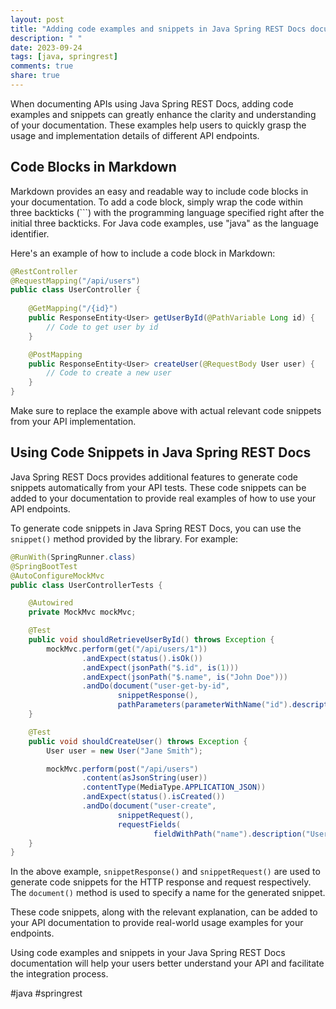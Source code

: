 ```yaml
---
layout: post
title: "Adding code examples and snippets in Java Spring REST Docs documentation"
description: " "
date: 2023-09-24
tags: [java, springrest]
comments: true
share: true
---
```


When documenting APIs using Java Spring REST Docs, adding code examples and snippets can greatly enhance the clarity and understanding of your documentation. These examples help users to quickly grasp the usage and implementation details of different API endpoints.

## Code Blocks in Markdown

Markdown provides an easy and readable way to include code blocks in your documentation. To add a code block, simply wrap the code within three backticks (```) with the programming language specified right after the initial three backticks. For Java code examples, use "java" as the language identifier.

Here's an example of how to include a code block in Markdown:

```java
@RestController
@RequestMapping("/api/users")
public class UserController {
    
    @GetMapping("/{id}")
    public ResponseEntity<User> getUserById(@PathVariable Long id) {
        // Code to get user by id
    }

    @PostMapping
    public ResponseEntity<User> createUser(@RequestBody User user) {
        // Code to create a new user
    }
}
```

Make sure to replace the example above with actual relevant code snippets from your API implementation.

## Using Code Snippets in Java Spring REST Docs

Java Spring REST Docs provides additional features to generate code snippets automatically from your API tests. These code snippets can be added to your documentation to provide real examples of how to use your API endpoints.

To generate code snippets in Java Spring REST Docs, you can use the `snippet()` method provided by the library. For example:

```java
@RunWith(SpringRunner.class)
@SpringBootTest
@AutoConfigureMockMvc
public class UserControllerTests {

    @Autowired
    private MockMvc mockMvc;

    @Test
    public void shouldRetrieveUserById() throws Exception {
        mockMvc.perform(get("/api/users/1"))
                .andExpect(status().isOk())
                .andExpect(jsonPath("$.id", is(1)))
                .andExpect(jsonPath("$.name", is("John Doe")))
                .andDo(document("user-get-by-id",
                        snippetResponse(),
                        pathParameters(parameterWithName("id").description("User ID"))));
    }

    @Test
    public void shouldCreateUser() throws Exception {
        User user = new User("Jane Smith");

        mockMvc.perform(post("/api/users")
                .content(asJsonString(user))
                .contentType(MediaType.APPLICATION_JSON))
                .andExpect(status().isCreated())
                .andDo(document("user-create",
                        snippetRequest(),
                        requestFields(
                                fieldWithPath("name").description("User's name"))));
    }
}
```

In the above example, `snippetResponse()` and `snippetRequest()` are used to generate code snippets for the HTTP response and request respectively. The `document()` method is used to specify a name for the generated snippet.

These code snippets, along with the relevant explanation, can be added to your API documentation to provide real-world usage examples for your endpoints.

Using code examples and snippets in your Java Spring REST Docs documentation will help your users better understand your API and facilitate the integration process.

#java #springrest